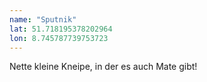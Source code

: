 ```yaml
---
name: "Sputnik"
lat: 51.718195378202964 
lon: 8.745787739753723
---
```

Nette kleine Kneipe, in der es auch Mate gibt!
